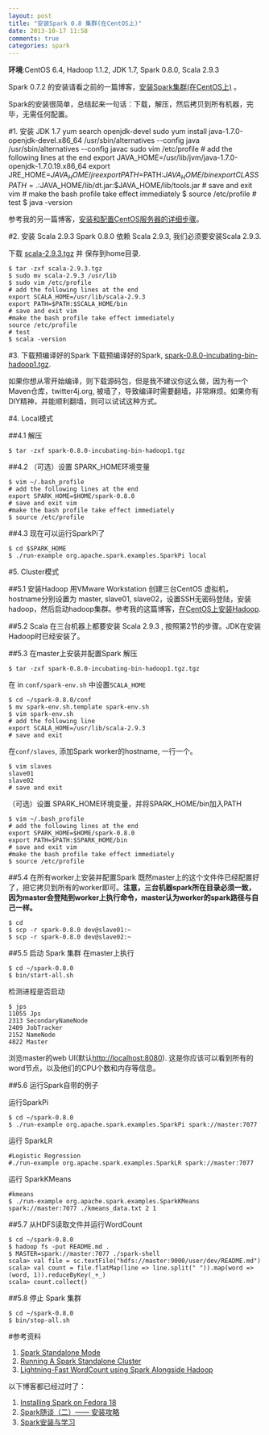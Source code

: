 ```yaml
---
layout: post
title: "安装Spark 0.8 集群(在CentOS上)"
date: 2013-10-17 11:58
comments: true
categories: spark
---
```

**环境**:CentOS 6.4, Hadoop 1.1.2, JDK 1.7, Spark 0.8.0, Scala 2.9.3

Spark 0.7.2 的安装请看之前的一篇博客，[安装Spark集群(在CentOS上)](http://www.yanjiuyanjiu.com/blog/20130617/) 。

Spark的安装很简单，总结起来一句话：下载，解压，然后拷贝到所有机器，完毕，无需任何配置。


#1. 安装 JDK 1.7
	yum search openjdk-devel
	sudo yum install java-1.7.0-openjdk-devel.x86_64
	/usr/sbin/alternatives --config java
	/usr/sbin/alternatives --config javac
	sudo vim /etc/profile
	# add the following lines at the end
	export JAVA_HOME=/usr/lib/jvm/java-1.7.0-openjdk-1.7.0.19.x86_64
	export JRE_HOME=$JAVA_HOME/jre
	export PATH=$PATH:$JAVA_HOME/bin
	export CLASSPATH=.:$JAVA_HOME/lib/dt.jar:$JAVA_HOME/lib/tools.jar
	# save and exit vim
	# make the bash profile take effect immediately
	$ source /etc/profile
	# test
	$ java -version

参考我的另一篇博客，[安装和配置CentOS服务器的详细步骤](http://www.yanjiuyanjiu.com/blog/20120423/)。

#2. 安装 Scala 2.9.3
Spark 0.8.0 依赖 Scala 2.9.3, 我们必须要安装Scala 2.9.3.

下载 [scala-2.9.3.tgz](http://www.scala-lang.org/downloads/distrib/files/scala-2.9.3.tgz) 并 保存到home目录.

	$ tar -zxf scala-2.9.3.tgz
	$ sudo mv scala-2.9.3 /usr/lib
	$ sudo vim /etc/profile
	# add the following lines at the end
	export SCALA_HOME=/usr/lib/scala-2.9.3
	export PATH=$PATH:$SCALA_HOME/bin
	# save and exit vim
	#make the bash profile take effect immediately
	source /etc/profile
	# test
	$ scala -version

#3. 下载预编译好的Spark
下载预编译好的Spark, [spark-0.8.0-incubating-bin-hadoop1.tgz](http://spark-project.org/download/spark-0.8.0-incubating-bin-hadoop1.tgz). 

如果你想从零开始编译，则下载源码包，但是我不建议你这么做，因为有一个Maven仓库，twitter4j.org, 被墙了，导致编译时需要翻墙，非常麻烦。如果你有DIY精神，并能顺利翻墙，则可以试试这种方式。

#4. Local模式

##4.1 解压

	$ tar -zxf spark-0.8.0-incubating-bin-hadoop1.tgz

##4.2 （可选）设置 SPARK\_HOME环境变量

	$ vim ~/.bash_profile
	# add the following lines at the end
	export SPARK_HOME=$HOME/spark-0.8.0
	# save and exit vim
	#make the bash profile take effect immediately
	$ source /etc/profile

##4.3 现在可以运行SparkPi了

	$ cd $SPARK_HOME
	$ ./run-example org.apache.spark.examples.SparkPi local

#5. Cluster模式

<!-- more -->

##5.1 安装Hadoop
用VMware Workstation 创建三台CentOS 虚拟机，hostname分别设置为 master, slave01, slave02，设置SSH无密码登陆，安装hadoop，然后启动hadoop集群。参考我的这篇博客，[在CentOS上安装Hadoop](http://www.yanjiuyanjiu.com/blog/20130612). 

##5.2 Scala
在三台机器上都要安装 Scala 2.9.3 , 按照第2节的步骤。JDK在安装Hadoop时已经安装了。

##5.3 在master上安装并配置Spark
解压

	$ tar -zxf spark-0.8.0-incubating-bin-hadoop1.tgz.tgz

在 in `conf/spark-env.sh` 中设置`SCALA_HOME`

	$ cd ~/spark-0.8.0/conf
	$ mv spark-env.sh.template spark-env.sh
	$ vim spark-env.sh
	# add the following line
	export SCALA_HOME=/usr/lib/scala-2.9.3
	# save and exit

在`conf/slaves`, 添加Spark worker的hostname, 一行一个。

	$ vim slaves
	slave01
	slave02
	# save and exit

（可选）设置 SPARK\_HOME环境变量，并将SPARK\_HOME/bin加入PATH

	$ vim ~/.bash_profile
	# add the following lines at the end
	export SPARK_HOME=$HOME/spark-0.8.0
	export PATH=$PATH:$SPARK_HOME/bin
	# save and exit vim
	#make the bash profile take effect immediately
	$ source /etc/profile

##5.4 在所有worker上安装并配置Spark
既然master上的这个文件件已经配置好了，把它拷贝到所有的worker即可。**注意，三台机器spark所在目录必须一致，因为master会登陆到worker上执行命令，master认为worker的spark路径与自己一样。**
	
	$ cd
	$ scp -r spark-0.8.0 dev@slave01:~
	$ scp -r spark-0.8.0 dev@slave02:~


##5.5 启动 Spark 集群
在master上执行

	$ cd ~/spark-0.8.0
	$ bin/start-all.sh

检测进程是否启动

	$ jps
	11055 Jps
	2313 SecondaryNameNode
	2409 JobTracker
	2152 NameNode
	4822 Master

浏览master的web UI(默认<http://localhost:8080>). 这是你应该可以看到所有的word节点，以及他们的CPU个数和内存等信息。

##5.6 运行Spark自带的例子

运行SparkPi

	$ cd ~/spark-0.8.0
	$ ./run-example org.apache.spark.examples.SparkPi spark://master:7077

运行 SparkLR
	
	#Logistic Regression
	#./run-example org.apache.spark.examples.SparkLR spark://master:7077

运行 SparkKMeans

	#kmeans
	$ ./run-example org.apache.spark.examples.SparkKMeans spark://master:7077 ./kmeans_data.txt 2 1
	

##5.7 从HDFS读取文件并运行WordCount

	$ cd ~/spark-0.8.0
	$ hadoop fs -put README.md .
	$ MASTER=spark://master:7077 ./spark-shell
	scala> val file = sc.textFile("hdfs://master:9000/user/dev/README.md")
	scala> val count = file.flatMap(line => line.split(" ")).map(word => (word, 1)).reduceByKey(_+_)
	scala> count.collect()

##5.8 停止 Spark 集群

	$ cd ~/spark-0.8.0
	$ bin/stop-all.sh

#参考资料
1. [Spark Standalone Mode](http://spark-project.org/docs/latest/spark-standalone.html)
1. [Running A Spark Standalone Cluster](https://github.com/mesos/spark/wiki/Running-A-Spark-Standalone-Cluster)
1. [Lightning-Fast WordCount using Spark Alongside Hadoop](http://sprism.blogspot.com/2012/11/lightning-fast-wordcount-using-spark.html)

以下博客都已经过时了：

1. [Installing Spark on Fedora 18](http://chapeau.freevariable.com/2013/04/installing-spark-on-fedora-18.html)
1. [Spark随谈（二）—— 安装攻略](http://rdc.taobao.com/team/jm/archives/1823)
1. [Spark安装与学习](http://www.cnblogs.com/jerrylead/archive/2012/08/13/2636115.html)